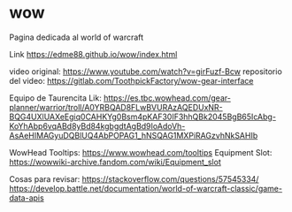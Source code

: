 # wow
Pagina dedicada al world of warcraft

Link https://edme88.github.io/wow/index.html


video original: https://www.youtube.com/watch?v=girFuzf-Bcw
repositorio del video: https://gitlab.com/ToothpickFactory/wow-gear-interface

Equipo de Taurencita Lik: https://es.tbc.wowhead.com/gear-planner/warrior/troll/A0YRBQAD8FLwBVURAzAQEDUxNR-BQG4UXlUAXeEgiq0CAHKYg0Bsm4pKAF30IF3hhQBk2045BgB65IcAbg-KoYhAbp6vqABd8yBd84kgbgdtAgBd9IoAdoVh-AsAeHIMAGyuDQBlUQ4AbPOPAG1_hNSQAG1MXPiRAGzvhNkSAHIb

WowHead Tooltips: https://www.wowhead.com/tooltips
Equipment Slot: https://wowwiki-archive.fandom.com/wiki/Equipment_slot


Cosas para revisar:
https://stackoverflow.com/questions/57545334/
https://develop.battle.net/documentation/world-of-warcraft-classic/game-data-apis
